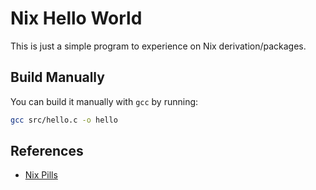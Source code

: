 # Nix Hello World

This is just a simple program to experience on Nix derivation/packages.

## Build Manually

You can build it manually with `gcc` by running:

```bash
gcc src/hello.c -o hello
```

## References

- [Nix Pills](https://nixos.org/nixos/nix-pills/)
